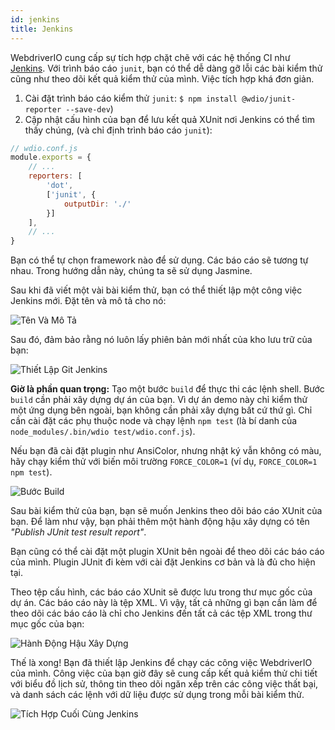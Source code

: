 ```yaml
---
id: jenkins
title: Jenkins
---
```


WebdriverIO cung cấp sự tích hợp chặt chẽ với các hệ thống CI như [Jenkins](https://jenkins-ci.org). Với trình báo cáo `junit`, bạn có thể dễ dàng gỡ lỗi các bài kiểm thử cũng như theo dõi kết quả kiểm thử của mình. Việc tích hợp khá đơn giản.

1. Cài đặt trình báo cáo kiểm thử `junit`: `$ npm install @wdio/junit-reporter --save-dev`)
1. Cập nhật cấu hình của bạn để lưu kết quả XUnit nơi Jenkins có thể tìm thấy chúng,
    (và chỉ định trình báo cáo `junit`):

```js
// wdio.conf.js
module.exports = {
    // ...
    reporters: [
        'dot',
        ['junit', {
            outputDir: './'
        }]
    ],
    // ...
}
```

Bạn có thể tự chọn framework nào để sử dụng. Các báo cáo sẽ tương tự nhau.
Trong hướng dẫn này, chúng ta sẽ sử dụng Jasmine.

Sau khi đã viết một vài bài kiểm thử, bạn có thể thiết lập một công việc Jenkins mới. Đặt tên và mô tả cho nó:

![Tên Và Mô Tả](/img/jenkins/jobname.png "Tên Và Mô Tả")

Sau đó, đảm bảo rằng nó luôn lấy phiên bản mới nhất của kho lưu trữ của bạn:

![Thiết Lập Git Jenkins](/img/jenkins/gitsetup.png "Thiết Lập Git Jenkins")

**Giờ là phần quan trọng:** Tạo một bước `build` để thực thi các lệnh shell. Bước `build` cần phải xây dựng dự án của bạn. Vì dự án demo này chỉ kiểm thử một ứng dụng bên ngoài, bạn không cần phải xây dựng bất cứ thứ gì. Chỉ cần cài đặt các phụ thuộc node và chạy lệnh `npm test` (là bí danh của `node_modules/.bin/wdio test/wdio.conf.js`).

Nếu bạn đã cài đặt plugin như AnsiColor, nhưng nhật ký vẫn không có màu, hãy chạy kiểm thử với biến môi trường `FORCE_COLOR=1` (ví dụ, `FORCE_COLOR=1 npm test`).

![Bước Build](/img/jenkins/runjob.png "Bước Build")

Sau bài kiểm thử của bạn, bạn sẽ muốn Jenkins theo dõi báo cáo XUnit của bạn. Để làm như vậy, bạn phải thêm một hành động hậu xây dựng có tên _"Publish JUnit test result report"_.

Bạn cũng có thể cài đặt một plugin XUnit bên ngoài để theo dõi các báo cáo của mình. Plugin JUnit đi kèm với cài đặt Jenkins cơ bản và là đủ cho hiện tại.

Theo tệp cấu hình, các báo cáo XUnit sẽ được lưu trong thư mục gốc của dự án. Các báo cáo này là tệp XML. Vì vậy, tất cả những gì bạn cần làm để theo dõi các báo cáo là chỉ cho Jenkins đến tất cả các tệp XML trong thư mục gốc của bạn:

![Hành Động Hậu Xây Dựng](/img/jenkins/postjob.png "Hành Động Hậu Xây Dựng")

Thế là xong! Bạn đã thiết lập Jenkins để chạy các công việc WebdriverIO của mình. Công việc của bạn giờ đây sẽ cung cấp kết quả kiểm thử chi tiết với biểu đồ lịch sử, thông tin theo dõi ngăn xếp trên các công việc thất bại, và danh sách các lệnh với dữ liệu được sử dụng trong mỗi bài kiểm thử.

![Tích Hợp Cuối Cùng Jenkins](/img/jenkins/final.png "Tích Hợp Cuối Cùng Jenkins")